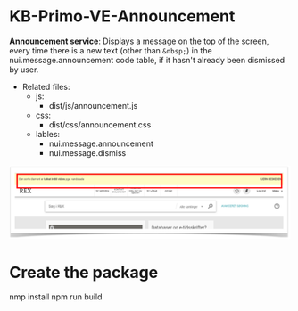 # KB-Primo-VE-Announcement

**Announcement service**: Displays a message on the top of the screen, every time there is a new text (other than ``` &nbsp; ```) in the nui.message.announcement code table, if it hasn't already been dismissed by user.
* Related files: 
   * js: 
       * dist/js/announcement.js  
   * css:
       * dist/css/announcement.css  
   * lables:
       * nui.message.announcement
       * nui.message.dismiss
       
       
 ![Screenshot](announcement.jfif)     

# Create the package
nmp install
npm run build